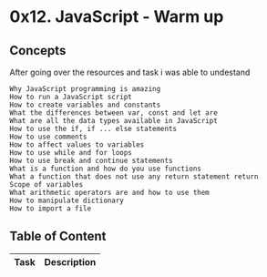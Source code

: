 # 0x12. JavaScript - Warm up

## Concepts

After going over the resources and task i was able to undestand


    Why JavaScript programming is amazing
    How to run a JavaScript script
    How to create variables and constants
    What the differences between var, const and let are
    What are all the data types available in JavaScript
    How to use the if, if ... else statements
    How to use comments
    How to affect values to variables
    How to use while and for loops
    How to use break and continue statements
    What is a function and how do you use functions
    What a function that does not use any return statement return
    Scope of variables
    What arithmetic operators are and how to use them
    How to manipulate dictionary
    How to import a file

## Table of Content
| Task     | Description |
| -------- | -------------- |
